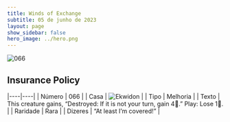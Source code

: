 ```yaml
---
title: Winds of Exchange
subtitle: 05 de junho de 2023
layout: page
show_sidebar: false
hero_image: ../hero.png
---
```


![066](https://mastervault-storage-prod.s3.amazonaws.com/media/card_front/en/600_066_64326c78bdac_en.png)


## Insurance Policy

|----|----|
| Número | 066 |
| Casa | ![Ekwidon](https://archonarcana.com/images/thumb/3/31/Ekwidon.png/25px-Ekwidon.png "Ekwidon") |
| Tipo | Melhoria |
| Texto | This creature gains, “Destroyed: If it is not your turn, gain 4.” Play: Lose 1.  |
| Raridade | Rara |
| Dizeres | “At least I’m covered!” |
